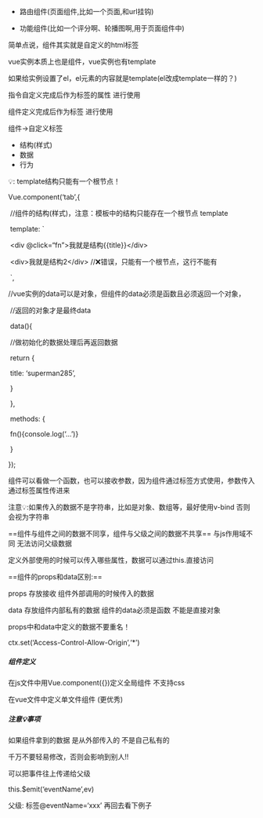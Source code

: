 - 路由组件(页面组件,比如一个页面,和url挂钩)

- 功能组件(比如一个评分啊、轮播图啊,用于页面组件中)



简单点说，组件其实就是自定义的html标签

vue实例本质上也是组件，vue实例也有template

如果给实例设置了el，el元素的内容就是template(el改成template一样的？)



指令自定义完成后作为标签的属性 进行使用



组件定义完成后作为标签 进行使用



组件->自定义标签

- 结构(样式)
- 数据
- 行为



💡: template结构只能有一个根节点！



Vue.component(‘tab’,{

​    //组件的结构(样式)，注意：模板中的结构只能存在一个根节点 template

​    template: \`

​	\<div @click=“fn”>我就是结构{{title}}\</div>

​        \<div>我就是结构2\</div>  //❌错误，只能有一个根节点，这行不能有

​    `,

​    //vue实例的data可以是对象，但组件的data必须是函数且必须返回一个对象，

​    //返回的对象才是最终data

​    data(){

​        //做初始化的数据处理后再返回数据

​        return {

​            title: ‘superman285’,

​        }

​    },

​    methods: {

​        fn(){console.log(‘...’)}    

​    }

});



组件可以看做一个函数，也可以接收参数，因为组件通过标签方式使用，参数传入通过标签属性传进来

注意💡:如果传入的数据不是字符串，比如是对象、数组等，最好使用v-bind 否则会视为字符串



==组件与组件之间的数据不同享，组件与父级之间的数据不共享== 与js作用域不同 无法访问父级数据



定义外部使用的时候可以传入哪些属性，数据可以通过this.直接访问



==组件的props和data区别:==

props 存放接收 组件外部调用的时候传入的数据



data 存放组件内部私有的数据 组件的data必须是函数 不能是直接对象



props中和data中定义的数据不要重名！



ctx.set(‘Access-Control-Allow-Origin’,‘*’)





##### 组件定义

在js文件中用Vue.component({})定义全局组件 不支持css

在vue文件中定义单文件组件 (更优秀)



##### 注意💡事项

如果组件拿到的数据 是从外部传入的 不是自己私有的

千万不要轻易修改，否则会影响到别人!!

可以把事件往上传递给父级

this.$emit(‘eventName’,ev)

父级: 标签@eventName=‘xxx’ 再回去看下例子